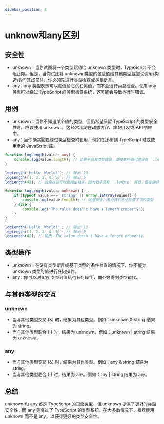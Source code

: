 ```yaml
---
sidebar_position: 4
---
```


# unknow和any区别

## 安全性

-   unknown：当你试图将一个类型赋值给 unknown 类型时，TypeScript 不会阻止你。但是，当你试图将 unknown 类型的值赋值给其他类型或尝试调用/构造/访问其成员时，你必须先进行类型检查或类型断言。
-   any：any 类型表示可以赋值给它的任何值，而不会进行类型检查。使用 any 类型可以绕过 TypeScript 的类型检查系统，这可能会导致运行时错误。

## 用例

-   unknown：当你不知道某个值的类型，但仍希望保留 TypeScript 的类型安全性时，应该使用 unknown。这经常出现在动态内容、库的开发或 API 响应中。
-   any：当你确实需要绕过类型检查时使用，例如在迁移到 TypeScript 时或使用老的 JavaScript 库。

```ts title="any"
function logLength(value: any) {
    console.log(value.length); // 这里不会有类型错误，即使某些值可能没有 `.length` 属性
}

logLength('Hello, World!'); // 输出：13
logLength([1, 2, 3, 4, 5]); // 输出：5
logLength(42); // 这里在运行时会抛出错误，因为数字没有 `.length` 属性，但在编译时不会有任何警告或错误
```

```ts title="unknow"
function logLength(value: unknown) {
    if (typeof value === 'string' || Array.isArray(value)) {
        console.log(value.length); // 这里安全，因为我们已经检查了值的类型
    } else {
        console.log("The value doesn't have a length property");
    }
}

logLength('Hello, World!'); // 输出：13
logLength([1, 2, 3, 4, 5]); // 输出：5
logLength(42); // 输出：The value doesn't have a length property
```

## 类型操作

-   unknown：在没有类型断言或基于类型的条件检查的情况下，你不能对 unknown 类型的值进行任何操作。
-   any：你可以对 any 类型的值执行任何操作，而不会得到类型错误。

## 与其他类型的交互

### unknown

-   当与其他类型交叉 (&) 时，结果为其他类型。例如：unknown & string 结果为 string。
-   当与其他类型联合 (|) 时，结果为 unknown。例如：unknown | string 结果为 unknown。

### any

-   当与其他类型交叉 (&) 时，结果为其他类型。例如：any & string 结果为 string。
-   当与其他类型联合 (|) 时，结果为 any。例如：any | string 结果为 any。

## 总结

unknown 和 any 都是 TypeScript 的顶级类型，但 unknown 提供了更好的类型安全性，而 any 则绕过了 TypeScript 的类型系统。在大多数情况下，推荐使用 unknown 而不是 any，以获得更好的类型安全性。
